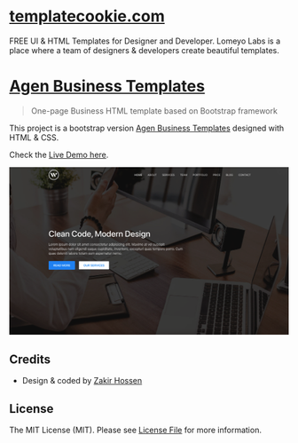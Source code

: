 # [templatecookie.com](https://templatecookie.com)
FREE UI & HTML Templates for Designer and Developer. Lomeyo Labs is a place where a team of designers & developers create beautiful templates.

# [Agen Business Templates](https://www.echotemplate.com/templates/wdz-one-page-business-html-template)

> One-page Business HTML template based on Bootstrap framework

This project is a bootstrap version [Agen Business Templates](https://agen-one-page.netlify.app/) designed with HTML & CSS.

Check the [Live Demo here](https://agen-one-page.netlify.app/).

![](img/screenshot.png)

## Credits
- Design & coded by [Zakir Hossen](https://github.com/devzakir)

## License
The MIT License (MIT). Please see [License File](LICENSE.md) for more information.
